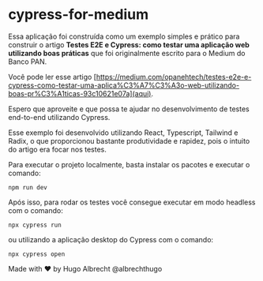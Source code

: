 # cypress-for-medium

Essa aplicação foi construída como um exemplo simples e prático para construir o artigo <strong>Testes E2E e Cypress: como testar uma aplicação web utilizando boas práticas</strong>
que foi originalmente escrito para o Medium do Banco PAN.

Você pode ler esse artigo [https://medium.com/opanehtech/testes-e2e-e-cypress-como-testar-uma-aplica%C3%A7%C3%A3o-web-utilizando-boas-pr%C3%A1ticas-93c10621e07a](aqui).

Espero que aproveite e que possa te ajudar no desenvolvimento de testes end-to-end utilizando Cypress.

Esse exemplo foi desenvolvido utilizando React, Typescript, Tailwind e Radix, o que proporcionou bastante produtividade e rapidez, pois o intuito do artigo era focar nos testes.

Para executar o projeto localmente, basta instalar os pacotes e executar o comando:

`npm run dev`

Após isso, para rodar os testes você consegue executar em modo headless com o comando:

`npx cypress run`

ou utilizando a aplicação desktop do Cypress com o comando:

`npx cypress open`

Made with ❤️ by Hugo Albrecht @albrechthugo
